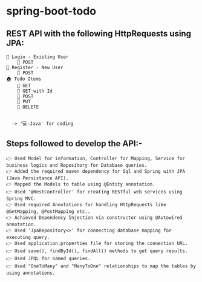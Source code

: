 # spring-boot-todo

REST API with the following HttpRequests using JPA:
--------------------------------------------------
    👤 Login - Existing User
        🔗 POST
    👥 Register - New User
        🔗 POST
    🏠 Todo Items
        🔗 GET
        🔗 GET with Id
        🔗 POST
        🔗 PUT
        🔗 DELETE
 
 
      -> '💻-Java' for coding
 
   
Steps followed to develop the API:-
----------------------------------
    👉 Used Model for information, Controller for Mapping, Service for business logics and Repository for Database queries.
    👉 Added the required maven dependency for Sql and Spring with JPA (Java Persistance API).
    👉 Mapped the Models to table using @Entity annotation.
    👉 Used '@RestController' for creating RESTful web services using Spring MVC.
    👉 Used required Annotations for handling HttpRequests like @GetMapping, @PostMapping etc..
    👉 Achieved Dependency Injection via constructor using @Autowired annotation.
    👉 Used 'JpaRepository<>' for connecting database mapping for executing query.
    👉 Used application.properties file for storing the connection URL.
    👉 Used save(), findById(), findAll() methods to get query results.
    👉 Used JPQL for named queries.
    👉 Used "OneToMany" and "ManyToOne" relationships to map the tables by using annotations.
 
 

 
